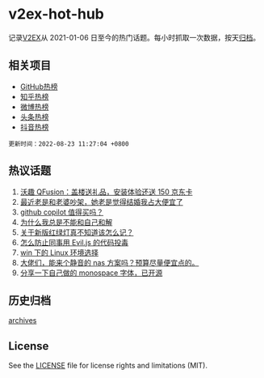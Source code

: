 # v2ex-hot-hub

 记录[V2EX](https://www.v2ex.com/)从 2021-01-06 日至今的热门话题。每小时抓取一次数据，按天[归档](archives)。
 
 ## 相关项目

- [GitHub热榜](https://github.com/lonnyzhang423/github-hot-hub)
- [知乎热榜](https://github.com/lonnyzhang423/zhihu-hot-hub)
- [微博热榜](https://github.com/lonnyzhang423/weibo-hot-hub)
- [头条热榜](https://github.com/lonnyzhang423/toutiao-hot-hub)
- [抖音热榜](https://github.com/lonnyzhang423/douyin-hot-hub)


 `更新时间：2022-08-23 11:27:04 +0800`

## 热议话题

1. [沃趣 QFusion：盖楼送礼品，安装体验还送 150 京东卡](https://www.v2ex.com/t/874578)
1. [最近老是和老婆吵架，她老是觉得结婚我占大便宜了](https://www.v2ex.com/t/874728)
1. [github copilot 值得买吗？](https://www.v2ex.com/t/874624)
1. [为什么我总是不能和自己和解](https://www.v2ex.com/t/874566)
1. [关于新版红绿灯真不知道该怎么记？](https://www.v2ex.com/t/874606)
1. [怎么防止同事用 Evil.js 的代码投毒](https://www.v2ex.com/t/874717)
1. [win 下的 Linux 环境选择](https://www.v2ex.com/t/874664)
1. [大佬们，能来个静音的 nas 方案吗？预算尽量便宜点的。](https://www.v2ex.com/t/874510)
1. [分享一下自己做的 monospace 字体，已开源](https://www.v2ex.com/t/874714)

## 历史归档

[archives](archives)

## License

See the [LICENSE](LICENSE) file for license rights and limitations (MIT).
